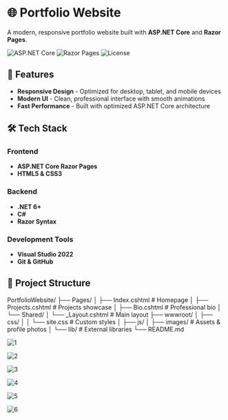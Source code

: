 # 🌐 Portfolio Website

A modern, responsive portfolio website built with **ASP.NET Core** and **Razor Pages**.

![ASP.NET Core](https://img.shields.io/badge/ASP.NET_Core-6.0%2B-512BD4?logo=dotnet)
![Razor Pages](https://img.shields.io/badge/Razor_Pages-C%23%20%7C%20HTML%20%7C%20CSS-512BD4)
![License](https://img.shields.io/badge/License-MIT-green)

## 🚀 Features

- **Responsive Design** - Optimized for desktop, tablet, and mobile devices
- **Modern UI** - Clean, professional interface with smooth animations
- **Fast Performance** - Built with optimized ASP.NET Core architecture

## 🛠️ Tech Stack

### Frontend
- **ASP.NET Core Razor Pages**
- **HTML5 & CSS3**

### Backend
- **.NET 6+**
- **C#** 
- **Razor Syntax**

### Development Tools
- **Visual Studio 2022**
- **Git & GitHub**

## 📁 Project Structure

PortfolioWebsite/
├── Pages/
│ ├── Index.cshtml # Homepage
│ ├── Projects.cshtml # Projects showcase
│ ├── Bio.cshtml # Professional bio
│ └── Shared/
│ └── _Layout.cshtml # Main layout
├── wwwroot/
│ ├── css/
│ │ └── site.css # Custom styles
│ ├── js/
│ ├── images/ # Assets & profile photos
│ └── lib/ # External libraries
└── README.md

![1](https://github.com/user-attachments/assets/35185511-b518-4ef6-9245-9d822039d646)

![2](https://github.com/user-attachments/assets/0a3bf51c-288d-4506-9379-df5e84a89ddd)

![3](https://github.com/user-attachments/assets/42d04963-f54d-43b5-b458-214608caa2ae)

![4](https://github.com/user-attachments/assets/e17d3e0b-4d3a-43dc-8869-6be504fafa57)

![5](https://github.com/user-attachments/assets/1740cb7f-3a66-4a92-a51a-afb95fb3bddf)

![6](https://github.com/user-attachments/assets/ed9be3cf-0bda-4e89-8bc4-934a321edbf1)
